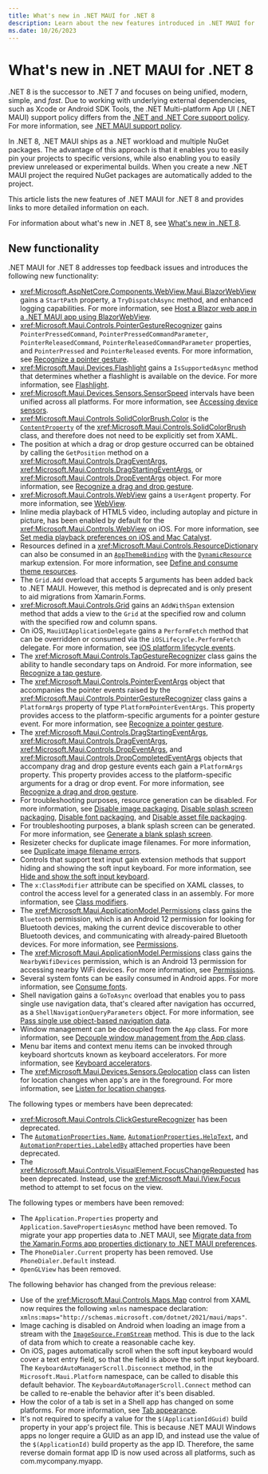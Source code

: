 ```yaml
---
title: What's new in .NET MAUI for .NET 8
description: Learn about the new features introduced in .NET MAUI for .NET 8.
ms.date: 10/26/2023
---
```


# What's new in .NET MAUI for .NET 8

.NET 8 is the successor to .NET 7 and focuses on being unified, modern, simple, and *fast*. Due to working with underlying external dependencies, such as Xcode or Android SDK Tools, the .NET Multi-platform App UI (.NET MAUI) support policy differs from the [.NET and .NET Core support policy](https://dotnet.microsoft.com/platform/support/policy/maui). For more information, see [.NET MAUI support policy](https://dotnet.microsoft.com/platform/support/policy/maui).

In .NET 8, .NET MAUI ships as a .NET workload and multiple NuGet packages. The advantage of this approach is that it enables you to easily pin your projects to specific versions, while also enabling you to easily preview unreleased or experimental builds. When you create a new .NET MAUI project the required NuGet packages are automatically added to the project.

This article lists the new features of .NET MAUI for .NET 8 and provides links to more detailed information on each.

For information about what's new in .NET 8, see [What's new in .NET 8](/dotnet/core/whats-new/dotnet-8).

## New functionality

.NET MAUI for .NET 8 addresses top feedback issues and introduces the following new functionality:

- <xref:Microsoft.AspNetCore.Components.WebView.Maui.BlazorWebView> gains a `StartPath` property, a `TryDispatchAsync` method, and enhanced logging capabilities. For more information, see [Host a Blazor web app in a .NET MAUI app using BlazorWebView](~/user-interface/controls/blazorwebview.md).
- <xref:Microsoft.Maui.Controls.PointerGestureRecognizer> gains `PointerPressedCommand`, `PointerPressedCommandParameter`, `PointerReleasedCommand`, `PointerReleasedCommandParameter` properties, and `PointerPressed` and `PointerReleased` events. For more information, see [Recognize a pointer gesture](~/fundamentals/gestures/pointer.md).
- <xref:Microsoft.Maui.Devices.Flashlight> gains a `IsSupportedAsync` method that determines whether a flashlight is available on the device. For more information, see [Flashlight](~/platform-integration/device/flashlight.md).
- <xref:Microsoft.Maui.Devices.Sensors.SensorSpeed> intervals have been unified across all platforms. For more information, see [Accessing device sensors](~/platform-integration/device/sensors.md).
- <xref:Microsoft.Maui.Controls.SolidColorBrush.Color> is the [`ContentProperty`](xref:Microsoft.Maui.Controls.ContentPropertyAttribute) of the <xref:Microsoft.Maui.Controls.SolidColorBrush> class, and therefore does not need to be explicitly set from XAML.
- The position at which a drag or drop gesture occurred can be obtained by calling the `GetPosition` method on a <xref:Microsoft.Maui.Controls.DragEventArgs>, <xref:Microsoft.Maui.Controls.DragStartingEventArgs>, or <xref:Microsoft.Maui.Controls.DropEventArgs> object. For more information, see [Recognize a drag and drop gesture](~/fundamentals/gestures/drag-and-drop.md).
- <xref:Microsoft.Maui.Controls.WebView> gains a `UserAgent` property. For more information, see [WebView](~/user-interface/controls/webview.md).
- Inline media playback of HTML5 video, including autoplay and picture in picture, has been enabled by default for the <xref:Microsoft.Maui.Controls.WebView> on iOS. For more information, see [Set media playback preferences on iOS and Mac Catalyst](~/user-interface/controls/webview.md#set-media-playback-preferences-on-ios-and-mac-catalyst).
- Resources defined in a <xref:Microsoft.Maui.Controls.ResourceDictionary> can also be consumed in an [`AppThemeBinding`](xref:Microsoft.Maui.Controls.Xaml.AppThemeBindingExtension) with the [`DynamicResource`](xref:Microsoft.Maui.Controls.Xaml.DynamicResourceExtension) markup extension. For more information, see [Define and consume theme resources](~/user-interface/system-theme-changes.md#define-and-consume-theme-resources).
- The `Grid.Add` overload that accepts 5 arguments has been added back to .NET MAUI. However, this method is deprecated and is only present to aid migrations from Xamarin.Forms.
- <xref:Microsoft.Maui.Controls.Grid> gains an `AddWithSpan` extension method that adds a view to the `Grid` at the specified row and column with the specified row and column spans.
- On iOS, `MauiUIApplicationDelegate` gains a `PerformFetch` method that can be overridden or consumed via the `iOSLifecycle.PerformFetch` delegate. For more information, see [iOS platform lifecycle events](~/fundamentals/app-lifecycle.md#ios).
- The <xref:Microsoft.Maui.Controls.TapGestureRecognizer> class gains the ability to handle secondary taps on Android. For more information, see [Recognize a tap gesture](~/fundamentals/gestures/tap.md).
- The <xref:Microsoft.Maui.Controls.PointerEventArgs> object that accompanies the pointer events raised by the <xref:Microsoft.Maui.Controls.PointerGestureRecognizer> class gains a `PlatformArgs` property of type `PlatformPointerEventArgs`. This property provides access to the platform-specific arguments for a pointer gesture event. For more information, see [Recognize a pointer gesture](~/fundamentals/gestures/pointer.md).
- The <xref:Microsoft.Maui.Controls.DragStartingEventArgs>, <xref:Microsoft.Maui.Controls.DragEventArgs>, <xref:Microsoft.Maui.Controls.DropEventArgs>, and <xref:Microsoft.Maui.Controls.DropCompletedEventArgs> objects that accompany drag and drop gesture events each gain a `PlatformArgs` property. This property provides access to the platform-specific arguments for a drag or drop event. For more information, see [Recognize a drag and drop gesture](~/fundamentals/gestures/drag-and-drop.md).
- For troubleshooting purposes, resource generation can be disabled. For more information, see [Disable image packaging](~/troubleshooting.md#disable-image-packaging), [Disable splash screen packaging](~/troubleshooting.md#disable-splash-screen-packaging), [Disable font packaging](~/troubleshooting.md#disable-font-packaging), and [Disable asset file packaging](~/troubleshooting.md#disable-asset-file-packaging).
- For troubleshooting purposes, a blank splash screen can be generated. For more information, see [Generate a blank splash screen](~/troubleshooting.md#generate-a-blank-splash-screen).
- Resizeter checks for duplicate image filenames. For more information, see [Duplicate image filename errors](~/troubleshooting.md#duplicate-image-filename-errors).
- Controls that support text input gain extension methods that support hiding and showing the soft input keyboard. For more information, see [Hide and show the soft input keyboard](~/user-interface/controls/entry.md#hide-and-show-the-soft-input-keyboard).
- The `x:ClassModifier` attribute can be specified on XAML classes, to control the access level for a generated class in an assembly. For more information, see [Class modifiers](~/xaml/class-modifiers.md).
- The <xref:Microsoft.Maui.ApplicationModel.Permissions> class gains the `Bluetooth` permission, which is an Android 12 permission for looking for Bluetooth devices, making the current device discoverable to other Bluetooth devices, and communicating with already-paired Bluetooth devices. For more information, see [Permissions](~/platform-integration/appmodel/permissions.md).
- The <xref:Microsoft.Maui.ApplicationModel.Permissions> class gains the `NearbyWifiDevices` permission, which is an Android 13 permission for accessing nearby WiFi devices. For more information, see [Permissions](~/platform-integration/appmodel/permissions.md).
- Several system fonts can be easily consumed in Android apps. For more information, see [Consume fonts](~/user-interface/fonts.md#consume-fonts).
- Shell navigation gains a `GoToAsync` overload that enables you to pass single use navigation data, that's cleared after navigation has occurred, as a `ShellNavigationQueryParameters` object. For more information, see [Pass single use object-based navigation data](~/fundamentals/shell/navigation.md#pass-single-use-object-based-navigation-data).
- Window management can be decoupled from the `App` class. For more information, see [Decouple window management from the App class](~/fundamentals/windows.md#decouple-window-management-from-the-app-class).
- Menu bar items and context menu items can be invoked through keyboard shortcuts known as keyboard accelerators. For more information, see [Keyboard accelerators](~/user-interface/keyboard-accelerators.md).
- The <xref:Microsoft.Maui.Devices.Sensors.Geolocation> class can listen for location changes when app's are in the foreground. For more information, see [Listen for location changes](~/platform-integration/device/geolocation.md#listen-for-location-changes).

The following types or members have been deprecated:

- <xref:Microsoft.Maui.Controls.ClickGestureRecognizer> has been deprecated.
- The [`AutomationProperties.Name`](xref:Microsoft.Maui.Controls.AutomationProperties.NameProperty), [`AutomationProperties.HelpText`](xref:Microsoft.Maui.Controls.AutomationProperties.HelpTextProperty), and [`AutomationProperties.LabeledBy`](xref:Microsoft.Maui.Controls.AutomationProperties.LabeledByProperty) attached properties have been deprecated.
- The <xref:Microsoft.Maui.Controls.VisualElement.FocusChangeRequested> has been deprecated. Instead, use the <xref:Microsoft.Maui.IView.Focus> method to attempt to set focus on the view.

The following types or members have been removed:

- The `Application.Properties` property and `Application.SavePropertiesAsync` method have been removed. To migrate your app properties data to .NET MAUI, see [Migrate data from the Xamarin.Forms app properties dictionary to .NET MAUI preferences](~/migration/app-properties.md).
- The `PhoneDialer.Current` property has been removed. Use `PhoneDialer.Default` instead.
- `OpenGLView` has been removed.

The following behavior has changed from the previous release:

- Use of the <xref:Microsoft.Maui.Controls.Maps.Map> control from XAML now requires the following `xmlns` namespace declaration: `xmlns:maps="http://schemas.microsoft.com/dotnet/2021/maui/maps"`.
- Image caching is disabled on Android when loading an image from a stream with the [`ImageSource.FromStream`](xref:Microsoft.Maui.Controls.ImageSource.FromStream%2A) method. This is due to the lack of data from which to create a reasonable cache key.
- On iOS, pages automatically scroll when the soft input keyboard would cover a text entry field, so that the field is above the soft input keyboard. The `KeyboardAutoManagerScroll.Disconnect` method, in the `Microsoft.Maui.Platform` namespace, can be called to disable this default behavior. The `KeyboardAutoManagerScroll.Connect` method can be called to re-enable the behavior after it's been disabled.
- How the color of a tab is set in a Shell app has changed on some platforms. For more information, see [Tab appearance](~/fundamentals/shell/tabs.md#tab-appearance).
- It's not required to specify a value for the `$(ApplicationIdGuid)` build property in your app's project file. This is because .NET MAUI Windows apps no longer require a GUID as an app ID, and instead use the value of the `$(ApplicationId)` build property as the app ID. Therefore, the same reverse domain format app ID is now used across all platforms, such as com.mycompany.myapp.

<!-- ## Performance

Performance is a key focus of .NET MAUI in .NET 7:

- On Android, startup performance has improved.
- On iOS, application size has been reduced.
- The rendering path for views has been optimized.
- Many issues have been addressed that impacted the smoothness of scrolling in a <xref:Microsoft.Maui.Controls.CollectionView>.

For more information, see [.NET 7 Performance Improvements in .NET MAUI](https://devblogs.microsoft.com/dotnet/dotnet-7-performance-improvements-in-dotnet-maui/). -->

<!-- ## Upgrading from .NET 7

To upgrade your projects from .NET 6 to .NET 7, open your *.csproj* file and change the Target Framework Monikers (TFMs) from 6 to 7. The following example shows the TFMs for a .NET 6 project:

```xml
<TargetFrameworks>net6.0-ios;net6.0-android;net6.0-maccatalyst;net6.0-tizen</TargetFrameworks>
<TargetFrameworks Condition="$([MSBuild]::IsOSPlatform('windows')) and '$(MSBuildRuntimeType)' == 'Full'">$(TargetFrameworks);net6.0-windows10.0.19041</TargetFrameworks>
```

The following example shows the TFMs for a .NET 7 project:

```xml
<TargetFrameworks>net7.0-ios;net7.0-android;net7.0-maccatalyst;net7.0-tizen</TargetFrameworks>
<TargetFrameworks Condition="$([MSBuild]::IsOSPlatform('windows')) and '$(MSBuildRuntimeType)' == 'Full'">$(TargetFrameworks);net7.0-windows10.0.19041</TargetFrameworks>
``` -->

<!-- ## See also

- [Release notes for .NET MAUI in .NET 7](https://github.com/dotnet/maui/releases/tag/7.0.49)
- [Release notes for .NET iOS, tvOS, macOS, and Mac Catalyst](https://github.com/xamarin/xamarin-macios/wiki/.NET-7-release-notes)
- [Release notes for .NET Android](https://github.com/xamarin/xamarin-android/releases/tag/33.0.4) -->
